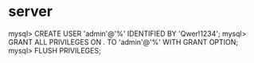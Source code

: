 # server


mysql> CREATE USER 'admin'@'%' IDENTIFIED BY 'Qwer!1234';
mysql> GRANT ALL PRIVILEGES ON *.* TO 'admin'@'%' WITH GRANT OPTION;
mysql> FLUSH PRIVILEGES;
